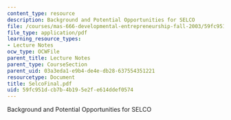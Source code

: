 ```yaml
---
content_type: resource
description: Background and Potential Opportunities for SELCO
file: /courses/mas-666-developmental-entrepreneurship-fall-2003/59fc951dcb7b4b195e2fe614ddef0574_SelcoFinal.pdf
file_type: application/pdf
learning_resource_types:
- Lecture Notes
ocw_type: OCWFile
parent_title: Lecture Notes
parent_type: CourseSection
parent_uid: 03a3eda1-e9b4-de4e-db28-637554351221
resourcetype: Document
title: SelcoFinal.pdf
uid: 59fc951d-cb7b-4b19-5e2f-e614ddef0574
---
```

Background and Potential Opportunities for SELCO

